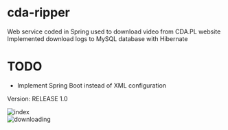 # cda-ripper
Web service coded in Spring used to download video from CDA.PL website <br>
Implemented download logs to MySQL database with Hibernate

# TODO
- Implement Spring Boot instead of XML configuration

Version: RELEASE 1.0

![index](https://i.imgur.com/n9fWdbt.png)
<br>
![downloading](https://i.imgur.com/VQOA2VB.png)
